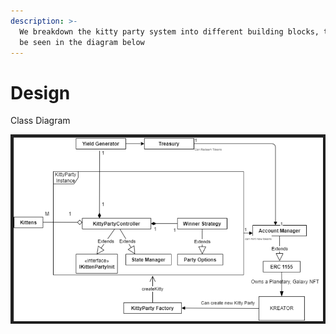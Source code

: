 ```yaml
---
description: >-
  We breakdown the kitty party system into different building blocks, these can
  be seen in the diagram below
---
```


# Design

Class Diagram

![Class diagram](../.gitbook/assets/KP.png)
